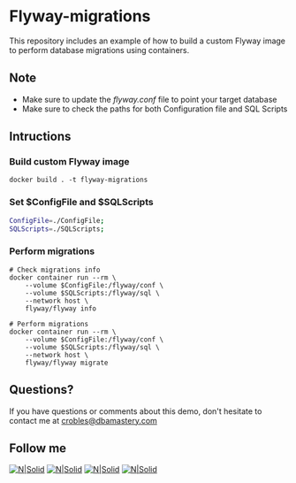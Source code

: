 # Flyway-migrations
This repository includes an example of how to build a custom Flyway image to perform database migrations using containers.


## Note

* Make sure to update the *flyway.conf* file to point your target database
* Make sure to check the paths for both Configuration file and SQL Scripts

## Intructions
### Build custom Flyway image
```docker
docker build . -t flyway-migrations
````

### Set $ConfigFile and $SQLScripts
```bash
ConfigFile=./ConfigFile;
SQLScripts=./SQLScripts;
```
### Perform migrations
```docker
# Check migrations info
docker container run --rm \
    --volume $ConfigFile:/flyway/conf \
    --volume $SQLScripts:/flyway/sql \
    --network host \
    flyway/flyway info
    
# Perform migrations
docker container run --rm \
    --volume $ConfigFile:/flyway/conf \
    --volume $SQLScripts:/flyway/sql \
    --network host \
    flyway/flyway migrate
```

## Questions?
If you have questions or comments about this demo, don't hesitate to contact me at <crobles@dbamastery.com>

## Follow me
[![N|Solid](http://dbamastery.com/wp-content/uploads/2018/08/if_twitter_circle_color_107170.png)](https://twitter.com/dbamastery) [![N|Solid](http://dbamastery.com/wp-content/uploads/2018/08/if_github_circle_black_107161.png)](https://github.com/dbamaster) [![N|Solid](http://dbamastery.com/wp-content/uploads/2018/08/if_linkedin_circle_color_107178.png)](https://www.linkedin.com/in/croblesdba/) [![N|Solid](http://dbamastery.com/wp-content/uploads/2018/08/if_browser_1055104.png)](http://dbamastery.com/)
